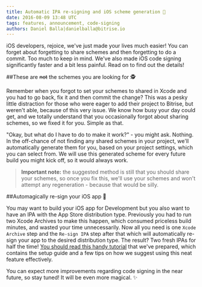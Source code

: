 ```yaml
---
title: Automatic IPA re-signing and iOS scheme generation 🤖
date: 2016-08-09 13:48 UTC
tags: features, announcement, code-signing
authors: Daniel Balla|danielballa@bitrise.io
---
```


iOS developers, rejoice, we've just made your lives much easier! You can forget about forgetting to share schemes and then forgetting to do a commit. Too much to keep in mind. We've also made iOS code signing significantly faster and a bit less painful. Read on to find out the details!

##These are <s>not</s> the schemes you are looking for 🕵

Remember when you forgot to set your schemes to shared in Xcode and you had to go back, fix it and then commit the change? This was a pesky little distraction for those who were eager to add their project to Bitrise, but weren't able, because of this very issue.
We know how busy your day could get, and we totally understand that you occasionally forgot about sharing schemes, so we fixed it for you. Simple as that.

"Okay, but what do I have to do to make it work?" - you might ask. Nothing. In the off-chance of not finding any shared schemes in your project, we'll automatically generate them for you, based on your project settings, which you can select from. We will use this generated  scheme for every future build you might kick off, so it would always work.

>**Important note:** the suggested method is still that you should share your schemes, so once you fix this, we'll use your schemes and won't attempt any regeneration - because that would be silly.


##Automagically re-sign your iOS app 💫

You may want to build your iOS app for Development but you also want to have an IPA with the App Store distribution type. Previously you had to run two Xcode Archives to make this happen, which consumed priceless build minutes, and wasted your time unnecessarily. Now all you need is one `Xcode Archive` step and the `Re-sign IPA` step after that which will automatically re-sign your app to the desired distribution type.
The result? Two fresh IPAs for half the time! [You should read this handy tutorial](https://bitrise-io.github.io/devcenter/ios/resigning-an-ipa/) that we've prepared, which contains the setup guide and a few tips on how we suggest using this neat feature effectively.

You can expect more improvements regarding code signing in the near future, so stay tuned! It will be even more magical. ✨
